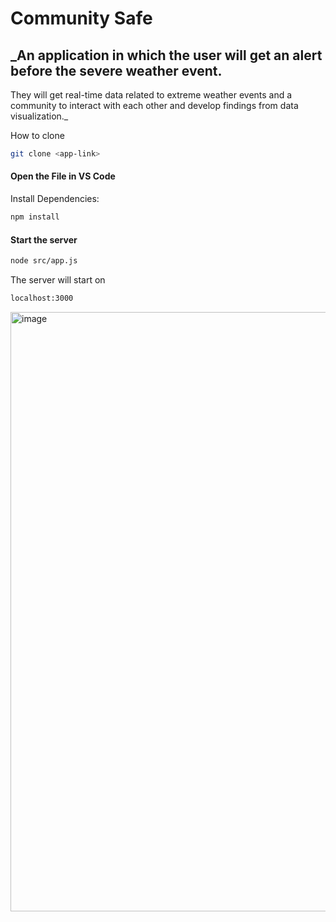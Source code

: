# Community Safe
## _An application in which the user will get an alert before the severe weather event. 
They will get real-time data related to extreme weather events and a community to interact with each other and develop findings from data visualization._



How to clone

```sh
git clone <app-link>
```

#### Open the File in VS Code

Install Dependencies: 

```sh
npm install
```

#### Start the server

```sh
node src/app.js
```

The server will start on 

```sh
localhost:3000
```

<img width="959" alt="image" src="https://github.com/saav/CommunitySafe/assets/84653396/401a4a36-98df-40e7-92e8-ab906ee16cc1">

